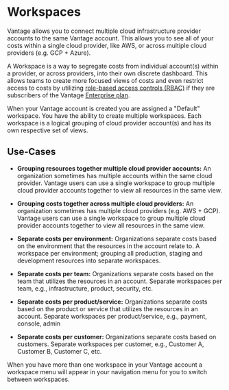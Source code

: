 # Workspaces

Vantage allows you to connect multiple cloud infrastructure provider accounts to the same Vantage account. This allows you to see all of your costs within a single cloud provider, like AWS, or across multiple cloud providers (e.g. GCP + Azure).

A Workspace is a way to segregate costs from individual account(s) within a provider, or across providers, into their own discrete dashboard. This allows teams to create more focused views of costs and even restrict access to costs by utilizing [role-based access controls (RBAC)](https://www.vantage.sh/features/team-management) if they are subscribers of the Vantage [Enterprise plan](https://www.vantage.sh/pricing).

When your Vantage account is created you are assigned a "Default" workspace. You have the ability to create multiple workspaces. Each workspace is a logical grouping of cloud provider account(s) and has its own respective set of views. 

## Use-Cases

* **Grouping resources together multiple cloud provider accounts:** An organization sometimes has multiple accounts within the same cloud provider. Vantage users can use a single workspace to group multiple cloud provider accounts together to view all resources in the same view. 

* **Grouping costs together across multiple cloud providers:** An organization sometimes has multiple cloud providers (e.g. AWS + GCP). Vantage users can use a single workspace to group multiple cloud provider accounts together to view all resources in the same view. 

* **Separate costs per environment:** Organizations separate costs based on the environment that the resources in the account relate to. A workspace per environment; grouping all production, staging and development resources into separate workspaces.

* **Separate costs per team:** Organizations separate costs based on the team that utilizes the resources in an account. Separate workspaces per team, e.g., infrastructure, product, security, etc.

* **Separate costs per product/service:** Organizations separate costs based on the product or service that utilizes the resources in an account. Separate workspaces per product/service, e.g., payment, console, admin

* **Separate costs per customer:** Organizations separate costs based on customers. Separate workspaces per customer, e.g., Customer A, Customer B, Customer C, etc.


When you have more than one workspace in your Vantage account a workspace menu will appear in your navigation menu for you to switch between workspaces.